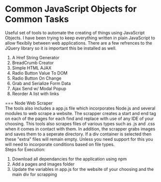 # Common JavaScript Objects for Common Tasks 
Useful set of tools to automate the creating of things using JavaScript Objects.
I have been trying to keep everything written in plain JavaScript to allow flexibily between web applications. There are a few refrences to the JQuery library so it is important this be installed as well.

1. A Href String Generator  
2. BreadCrumb Creator
3. Simple HTML AJAX
4. Radio Button Value To DOM
5. Radio Button On Change
6. Grab and Serialize Form Data
7. Ajax Send w/ Modal Popup
8. Reorder A list with links

===
Node Web Scraper <br/>
The tools also includes a app.js file which incorporates Node.js and several modules to web scrape a website. The scrapper creates a start and end tag on each of the pages for each find and replace with use of any IDE of your choosing. This tools also scrapes files of various types such as .js and .css when it comes in contact with them. In addition, the scrapper grabs images and saves them to a seperate directory. If a div container is selected then these "extra" files will remain empty. Unless you need support for this you will need to incorporate conditions based on file types.<br/>
Steps for Execution: <br/>
1. Download all dependancies for the application using npm
2. Add a pages and images folder
3. Update the variables in app.js for the website of your choosing and the main div for scrapping

